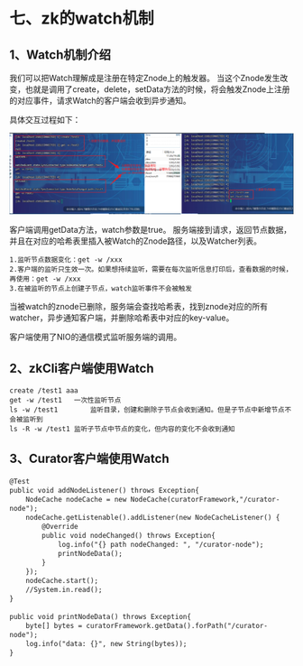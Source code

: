# 七、zk的watch机制

## 1、Watch机制介绍
我们可以把Watch理解成是注册在特定Znode上的触发器。
当这个Znode发生改变，也就是调用了create，delete，setData方法的时候，将会触发Znode上注册的对应事件，请求Watch的客户端会收到异步通知。

具体交互过程如下：

![watchFlowDemo01.png](img/07/watchFlowDemo01.png)

客户端调用getData方法，watch参数是true。
服务端接到请求，返回节点数据，并且在对应的哈希表里插入被Watch的Znode路径，以及Watcher列表。
```text
1.监听节点数据变化：get -w /xxx
2.客户端的监听只生效一次。如果想持续监听，需要在每次监听信息打印后，查看数据的时候，再使用：get -w /xxx
3.在被监听的节点上创建子节点，watch监听事件不会被触发
```

当被watch的znode已删除，服务端会查找哈希表，找到znode对应的所有watcher，异步通知客户端，并删除哈希表中对应的key-value。

客户端使用了NIO的通信模式监听服务端的调用。

## 2、zkCli客户端使用Watch
```text
create /test1 aaa
get -w /test1	一次性监听节点
ls -w /test1		监听目录，创建和删除子节点会收到通知。但是子节点中新增节点不会被监听到
ls -R -w /test1	监听子节点中节点的变化，但内容的变化不会收到通知
```

## 3、Curator客户端使用Watch
```text
@Test
public void addNodeListener() throws Exception{
    NodeCache nodeCache = new NodeCache(curatorFramework,"/curator-node");
    nodeCache.getListenable().addListener(new NodeCacheListener() {
        @Override
        public void nodeChanged() throws Exception{
            log.info("{} path nodeChanged: ", "/curator-node");
            printNodeData();
        }
    });
    nodeCache.start();
    //System.in.read();
}

public void printNodeData() throws Exception{
    byte[] bytes = curatorFramework.getData().forPath("/curator-node");
    log.info("data: {}", new String(bytes));
}
```
